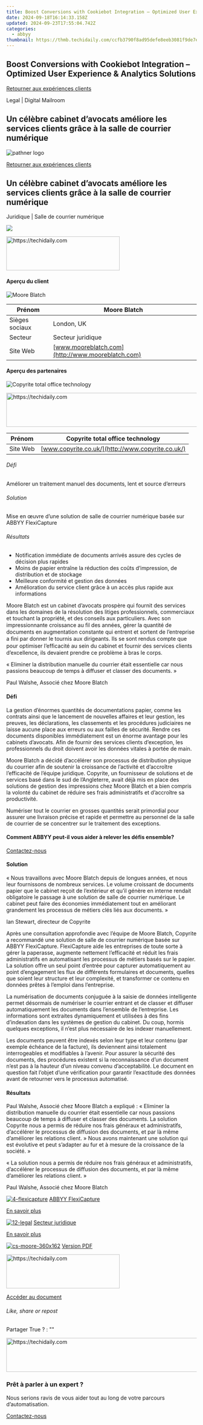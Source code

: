 ```yaml
---
title: Boost Conversions with Cookiebot Integration – Optimized User Experience & Analytics Solutions
date: 2024-09-18T16:14:33.158Z
updated: 2024-09-23T17:55:04.742Z
categories:
  - abbyy
thumbnail: https://thmb.techidaily.com/ccfb3790f8ad95defe8eeb3081f9de7ed56611e53637f14f1068ca279d4f09ec.jpg
---
```


## Boost Conversions with Cookiebot Integration – Optimized User Experience & Analytics Solutions

[Retourner aux expériences clients](https://tools.techidaily.com/abbyy/products/)

Legal | Digital Mailroom

## Un célèbre cabinet d’avocats améliore les services clients grâce à la salle de courrier numérique

![pathner logo](https://content.abbyy.com/-/media/project/abbyy/abbyy/logos-white/fr/70586.png?h=40&iar=0&w=120)

[Retourner aux expériences clients](https://tools.techidaily.com/abbyy/products/)

## Un célèbre cabinet d’avocats améliore les services clients grâce à la salle de courrier numérique

Juridique | Salle de courrier numérique 

![](https://static1.abbyy.com/abbyycommedia/14889/cs-moore-556x303.jpg) 

<!-- affiliate ads begin -->
<a href="https://aligracehair.sjv.io/c/5597632/1915865/19272" target="_top" id="1915865">
  <img src="//a.impactradius-go.com/display-ad/19272-1915865" border="0" alt="https://techidaily.com" width="300" height="90"/>
</a>
<img height="0" width="0" src="https://aligracehair.sjv.io/i/5597632/1915865/19272" style="position:absolute;visibility:hidden;" border="0" />
<!-- affiliate ads end -->

#### Aperçu du client

![Moore Blatch](https://static5.abbyy.com/abbyycommedia/14892/moore-logo-260x80.jpg) 

| Prénom         | Moore Blatch                                      |
| -------------- | ------------------------------------------------- |
| Sièges sociaux | London, UK                                        |
| Secteur        | Secteur juridique                                 |
| Site Web       | [www.mooreblatch.com](http://www.mooreblatch.com) |

#### Aperçu des partenaires

![Copyrite total office technology](https://tools.techidaily.com/abbyy/products/) 

<!-- affiliate ads begin -->
<a href="https://appsumo.8odi.net/c/5597632/2111994/7443" target="_top" id="2111994">
  <img src="//a.impactradius-go.com/display-ad/7443-2111994" border="0" alt="https://techidaily.com" width="728" height="90"/>
</a>
<img height="0" width="0" src="https://appsumo.8odi.net/i/5597632/2111994/7443" style="position:absolute;visibility:hidden;" border="0" />
<!-- affiliate ads end -->

| Prénom   | Copyrite total office technology                  |
| -------- | ------------------------------------------------- |
| Site Web | [www.copyrite.co.uk/](http://www.copyrite.co.uk/) |

###### Défi

Améliorer un traitement manuel des documents, lent et source d’erreurs

###### Solution

Mise en œuvre d’une solution de salle de courrier numérique basée sur ABBYY FlexiCapture

###### Résultats

* Notification immédiate de documents arrivés assure des cycles de décision plus rapides
* Moins de papier entraîne la réduction des coûts d’impression, de distribution et de stockage
* Meilleure conformité et gestion des données
* Amélioration du service client grâce à un accès plus rapide aux informations

Moore Blatch est un cabinet d’avocats prospère qui fournit des services dans les domaines de la résolution des litiges professionnels, commerciaux et touchant la propriété, et des conseils aux particuliers. Avec son impressionnante croissance au ﬁl des années, gérer la quantité de documents en augmentation constante qui entrent et sortent de l’entreprise a ﬁni par donner le tournis aux dirigeants. Ils se sont rendus compte que pour optimiser l’efﬁcacité au sein du cabinet et fournir des services clients d’excellence, ils devaient prendre ce problème à bras le corps.

 « Eliminer la distribution manuelle du courrier était essentielle car nous passions beaucoup de temps à diffuser et classer des documents. »

 Paul Walshe, Associé chez Moore Blatch

#### Défi

La gestion d’énormes quantités de documentations papier, comme les contrats ainsi que le lancement de nouvelles affaires et leur gestion, les preuves, les déclarations, les classements et les procédures judiciaires ne laisse aucune place aux erreurs ou aux failles de sécurité. Rendre ces documents disponibles immédiatement est un énorme avantage pour les cabinets d’avocats. Afin de fournir des services clients d’exception, les professionnels du droit doivent avoir les données vitales à portée de main.

Moore Blatch a décidé d’accélérer son processus de distribution physique du courrier afin de soutenir la croissance de l’activité et d’accroître l’efficacité de l’équipe juridique. Copyrite, un fournisseur de solutions et de services basé dans le sud de l’Angleterre, avait déjà mis en place des solutions de gestion des impressions chez Moore Blatch et a bien compris la volonté du cabinet de réduire ses frais administratifs et d’accroître sa productivité.

Numériser tout le courrier en grosses quantités serait primordial pour assurer une livraison précise et rapide et permettre au personnel de la salle de courrier de se concentrer sur le traitement des exceptions.

#### Comment ABBYY peut-il vous aider à relever les défis ensemble?

[Contactez-nous](https://tools.techidaily.com/abbyy/products/) 

#### Solution

 « Nous travaillons avec Moore Blatch depuis de longues années, et nous leur fournissons de nombreux services. Le volume croissant de documents papier que le cabinet reçoit de l’extérieur et qu’il génère en interne rendait obligatoire le passage à une solution de salle de courrier numérique. Le cabinet peut faire des économies immédiatement tout en améliorant grandement les processus de métiers clés liés aux documents. »

 Ian Stewart, directeur de Copyrite

Après une consultation approfondie avec l’équipe de Moore Blatch, Copyrite a recommandé une solution de salle de courrier numérique basée sur ABBYY FlexiCapture. FlexiCapture aide les entreprises de toute sorte à gérer la paperasse, augmente nettement l’efficacité et réduit les frais administratifs en automatisant les processus de métiers basés sur le papier. La solution offre un seul point d’entrée pour capturer automatiquement au point d’engagement les flux de différents formulaires et documents, quelles que soient leur structure et leur complexité, et transformer ce contenu en données prêtes à l’emploi dans l’entreprise.

La numérisation de documents conjuguée à la saisie de données intelligente permet désormais de numériser le courrier entrant et de classer et diffuser automatiquement les documents dans l’ensemble de l’entreprise. Les informations sont extraites dynamiquement et utilisées à des fins d’indexation dans les systèmes de gestion du cabinet. Du coup, hormis quelques exceptions, il n’est plus nécessaire de les indexer manuellement.

Les documents peuvent être indexés selon leur type et leur contenu (par exemple échéance de la facture), ils deviennent ainsi totalement interrogeables et modifiables à l’avenir. Pour assurer la sécurité des documents, des procédures existent si la reconnaissance d’un document n’est pas à la hauteur d’un niveau convenu d’acceptabilité. Le document en question fait l’objet d’une vérification pour garantir l’exactitude des données avant de retourner vers le processus automatisé.

#### Résultats

Paul Walshe, Associé chez Moore Blatch a expliqué : « Eliminer la distribution manuelle du courrier était essentielle car nous passions beaucoup de temps à diffuser et classer des documents. La solution Copyrite nous a permis de réduire nos frais généraux et administratifs, d’accélérer le processus de diffusion des documents, et par là même d’améliorer les relations client. » Nous avons maintenant une solution qui est évolutive et peut s’adapter au fur et à mesure de la croissance de la société. »

 « La solution nous a permis de réduire nos frais généraux et administratifs, d’accélérer le processus de diffusion des documents, et par là même d’améliorer les relations client. »

 Paul Walshe, Associé chez Moore Blatch

[![4-flexicapture](https://static2.abbyy.com/abbyycommedia/21380/4-flexicapture.jpg)](https://tools.techidaily.com/abbyy/products/) [ABBYY FlexiCapture](https://tools.techidaily.com/abbyy/products/) 

[En savoir plus](https://tools.techidaily.com/abbyy/products/) 

[![12-legal](https://static2.abbyy.com/abbyycommedia/14362/12-legal.jpg)](https://tools.techidaily.com/abbyy/products/) [Secteur juridique](https://tools.techidaily.com/abbyy/products/) 

[En savoir plus](https://tools.techidaily.com/abbyy/products/) 

[![cs-moore-360x162](https://static1.abbyy.com/abbyycommedia/14888/cs-moore-360x162.jpg)](https://static3.abbyy.com/abbyycommedia/10548/cas-client-moore-blatch-secteur-juridique-fr.pdf "Version PDF") [Version PDF](https://static3.abbyy.com/abbyycommedia/10548/cas-client-moore-blatch-secteur-juridique-fr.pdf "Version PDF") 

<!-- affiliate ads begin -->
<a href="https://aligracehair.sjv.io/c/5597632/1902273/19272" target="_top" id="1902273">
  <img src="//a.impactradius-go.com/display-ad/19272-1902273" border="0" alt="https://techidaily.com" width="300" height="90"/>
</a>
<img height="0" width="0" src="https://aligracehair.sjv.io/i/5597632/1902273/19272" style="position:absolute;visibility:hidden;" border="0" />
<!-- affiliate ads end -->

[Accéder au document](https://static3.abbyy.com/abbyycommedia/10548/cas-client-moore-blatch-secteur-juridique-fr.pdf "Version PDF") 

###### Like, share or repost

Partager  True ?  : "" 

<!-- affiliate ads begin -->
<a href="https://appsumo.8odi.net/c/5597632/2052062/7443" target="_top" id="2052062">
  <img src="//a.impactradius-go.com/display-ad/7443-2052062" border="0" alt="https://techidaily.com" width="728" height="90"/>
</a>
<img height="0" width="0" src="https://appsumo.8odi.net/i/5597632/2052062/7443" style="position:absolute;visibility:hidden;" border="0" />
<!-- affiliate ads end -->

### Prêt à parler à un expert ?

Nous serions ravis de vous aider tout au long de votre parcours d’automatisation.

[Contactez-nous](https://tools.techidaily.com/abbyy/products/)

<ins class="adsbygoogle"
     style="display:block"
     data-ad-format="autorelaxed"
     data-ad-client="ca-pub-7571918770474297"
     data-ad-slot="1223367746"></ins>

<ins class="adsbygoogle"
     style="display:block"
     data-ad-client="ca-pub-7571918770474297"
     data-ad-slot="8358498916"
     data-ad-format="auto"
     data-full-width-responsive="true"></ins>



